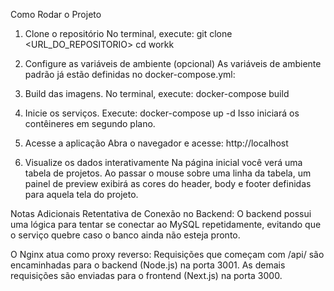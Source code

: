 Como Rodar o Projeto
1. Clone o repositório
No terminal, execute:
git clone <URL_DO_REPOSITORIO>
cd workk

2. Configure as variáveis de ambiente (opcional)
As variáveis de ambiente padrão já estão definidas no docker-compose.yml:

4. Build das imagens. No terminal, execute:
docker-compose build

5. Inicie os serviços. Execute:
docker-compose up -d
Isso iniciará os contêineres em segundo plano.

6. Acesse a aplicação
Abra o navegador e acesse:
http://localhost

6. Visualize os dados interativamente
Na página inicial você verá uma tabela de projetos. Ao passar o mouse sobre uma linha da tabela, um painel de preview exibirá as cores do header, body e footer definidas para aquela tela do projeto.

Notas Adicionais
Retentativa de Conexão no Backend:
O backend possui uma lógica para tentar se conectar ao MySQL repetidamente, evitando que o serviço quebre caso o banco ainda não esteja pronto.

O Nginx atua como proxy reverso:
Requisições que começam com /api/ são encaminhadas para o backend (Node.js) na porta 3001.
As demais requisições são enviadas para o frontend (Next.js) na porta 3000.
